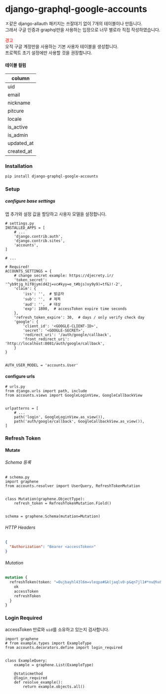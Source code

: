 # django-graphql-google-accounts  


ㅈ같은 django-allauth 패키지는 쓰잘데기 없이 7개의 테이블이나 만듭니다.  
그래서 구글 인증과 graphql만을 사용하는 입장으로 너무 별로라 직접 작성하였습니다.
  
<span style="color:red">경고</span>  
오직 구글 계정만을 사용하는 기본 사용자 테이블을 생성합니다.  
프로젝트 초기 설정에만 사용할 것을 권장합니다.  

#### 테이블 컬럼
| column     |
|------------|
| uid        |
| email      |
| nickname   |
| pitcure    |
| locale     |
| is_active  |
| is_admin   |
| updated_at |
| created_at |


### Installation
```bash
pip install django-graphql-google-accounts
```  

### Setup

##### configure base settings  
앱 추가와 설정 값을 할당하고 사용자 모델을 설정합니다.

```python3
# settings.py
INSTALLED_APPS = [
    # ...
    'django.contrib.auth',
    'django.contrib.sites',
    'accounts',
]

# ...

# Required!
ACCOUNTS_SETTINGS = {
    # change secret example: https://djecrety.ir/
    'token_secret': '^yb9tjg_hif0jym(d42j=vc#kyy=e_t#bjs)xy9y9)=tf&)!-2',
    'claim': {
        'iss': '',  # 발급자
        'sub': '',  # 제목
        'aud': '',  # 대상
        'exp': 1800,  # accessToken expire time seconds
    },
    'refresh_token_expire': 30,  # days / only verify check day
    'google': {
        'client_id': '<GOOGLE-CLIENT-ID>',
        'secret': '<GOOGLE-SECRET>',
        'redirect_uri': '/auth/google/callback',
        'front_redirect_uri': 'http://localhost:8081/auth/google/callback',
    }
}


AUTH_USER_MODEL = 'accounts.User'
```

#### configure urls
```python3
# urls.py
from django.urls import path, include
from accounts.views import GoogleLoginView, GoogleCallbackView


urlpatterns = [
    # ...
    path('login', GoogleLoginView.as_view()),
    path('auth/google/callback', GoogleCallbackView.as_view()),
]
```

### Refresh Token

#### Mutate

###### Schema 등록

```python3
# schema.py
import graphene
from accounts.resolver import UserQuery, RefreshTokenMutation


class Mutation(graphene.ObjectType):
    refresh_token = RefreshTokenMutation.Field()


schema = graphene.Schema(mutation=Mutation)
```

###### HTTP Headers

```json
{
  "Authorization": "Bearer <accessToken>"
}
```

###### Mutation

```graphql
mutation {
  refreshToken(token: "=0ujbayhl43l6m=vleqpa#&k(jaqlv0-p&qn7jl1#*nv@%v&=+") {
    ok
    accessToken
    refreshToken
  }
}
```

### Login Required
accessToken 만료와 `uid`를 소유하고 있는지 검사합니다.

```python3
import graphene
# from example.types import ExampleType
from accounts.decorators.define import login_required


class ExampleQuery:
    example = graphene.List(ExampleType)

    @staticmethod
    @login_required
    def resolve_example():
        return example.objects.all()
```